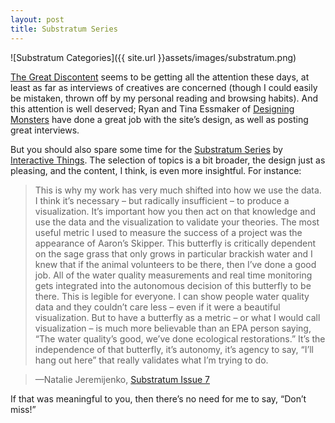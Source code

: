 ```yaml
---
layout: post
title: Substratum Series
---
```


![Substratum Categories]({{ site.url }}assets/images/substratum.png)

[The Great Discontent](http://thegreatdiscontent.com/) seems to be getting all the attention these days, at least as far as interviews of creatives are concerned (though I could easily be mistaken, thrown off by my personal reading and browsing habits).  And this attention is well deserved; Ryan and Tina Essmaker of [Designing Monsters](http://designingmonsters.com/) have done a great job with the site’s design, as well as posting great interviews.

But you should also spare some time for the [Substratum Series](http://substratumseries.com/) by [Interactive Things](http://interactivethings.com/). The selection of topics is a bit broader, the design just as pleasing, and the content, I think, is even more insightful.  For instance:

>This is why my work has very much shifted into how we use the data. I think it’s necessary – but radically insufficient – to produce a visualization. It’s important how you then act on that knowledge and use the data and the visualization to validate your theories. The most useful metric I used to measure the success of a project was the appearance of Aaron’s Skipper. This butterfly is critically dependent on the sage grass that only grows in particular brackish water and I knew that if the animal volunteers to be there, then I’ve done a good job. All of the water quality measurements and real time monitoring gets integrated into the autonomous decision of this butterfly to be there. This is legible for everyone. I can show people water quality data and they couldn’t care less – even if it were a beautiful visualization. But to have a butterfly as a metric – or what I would call visualization – is much more believable than an EPA person saying, “The water quality’s good, we’ve done ecological restorations.” It’s the independence of that butterfly, it’s autonomy, it’s agency to say, “I’ll hang out here” that really validates what I’m trying to do. <br>

>—Natalie Jeremijenko, [Substratum Issue 7](http://substratumseries.com/issues/collective_responsibility/natalie_jeremijenko/)

If that was meaningful to you, then there’s no need for me to say, “Don’t miss!”
